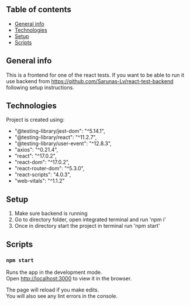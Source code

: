 ## Table of contents

- [General info](#general-info)
- [Technologies](#technologies)
- [Setup](#setup)
- [Scripts](#scripts)

## General info

This is a frontend for one of the react tests. If you want to be able to run it use backend from https://github.com/Sarunas-Lv/react-test-backend following setup instructions.

## Technologies

Project is created using:

- "@testing-library/jest-dom": "^5.14.1",
- "@testing-library/react": "^11.2.7",
- "@testing-library/user-event": "^12.8.3",
- "axios": "^0.21.4",
- "react": "^17.0.2",
- "react-dom": "^17.0.2",
- "react-router-dom": "^5.3.0",
- "react-scripts": "4.0.3",
- "web-vitals": "^1.1.2"

## Setup

1. Make sure backend is running 
2. Go to directory folder, open integrated terminal and run 'npm i'
3. Once in directory start the project in terminal run 'npm start'

## Scripts

### `npm start`

Runs the app in the development mode.\
Open [http://localhost:3000](http://localhost:3000) to view it in the browser.

The page will reload if you make edits.\
You will also see any lint errors in the console.
